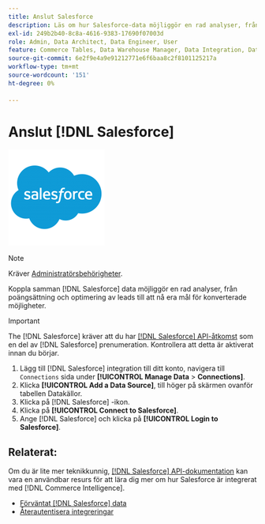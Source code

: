 ```yaml
---
title: Anslut Salesforce
description: Läs om hur Salesforce-data möjliggör en rad analyser, från poängsättning och optimering av leads till att nå era mål för konverterade möjligheter.
exl-id: 249b2b40-8c8a-4616-9383-17690f07003d
role: Admin, Data Architect, Data Engineer, User
feature: Commerce Tables, Data Warehouse Manager, Data Integration, Data Import/Export
source-git-commit: 6e2f9e4a9e91212771e6f6baa8c2f8101125217a
workflow-type: tm+mt
source-wordcount: '151'
ht-degree: 0%

---
```


# Anslut [!DNL Salesforce]

![](../../../assets/Salesforce_Logo.png)

>[!NOTE]
>
>Kräver [Administratörsbehörigheter](../../../administrator/user-management/user-management.md).

Koppla samman [!DNL Salesforce] data möjliggör en rad analyser, från poängsättning och optimering av leads till att nå era mål för konverterade möjligheter.

>[!IMPORTANT]
>
>The [!DNL Salesforce] kräver att du har [[!DNL Salesforce] API-åtkomst](../integrations/salesforce.md) som en del av [!DNL Salesforce] prenumeration. Kontrollera att detta är aktiverat innan du börjar.

1. Lägg till [!DNL Salesforce] integration till ditt konto, navigera till `Connections` sida under **[!UICONTROL Manage Data** > **Connections]**.
1. Klicka **[!UICONTROL Add a Data Source]**, till höger på skärmen ovanför tabellen Datakällor.
1. Klicka på [!DNL Salesforce] -ikon.
1. Klicka på **[!UICONTROL Connect to Salesforce]**.
1. Ange [!DNL Salesforce] och klicka på **[!UICONTROL Login to Salesforce]**.

## Relaterat:

Om du är lite mer teknikkunnig, [[!DNL Salesforce] API-dokumentation](https://developer.salesforce.com/docs/atlas.en-us.api_rest.meta/api_rest/intro_what_is_rest_api.htm) kan vara en användbar resurs för att lära dig mer om hur Salesforce är integrerat med [!DNL Commerce Intelligence].

* [Förväntat [!DNL Salesforce] data](../integrations/salesforce-data.md)
* [Återautentisera integreringar](https://experienceleague.adobe.com/docs/commerce-knowledge-base/kb/how-to/mbi-reauthenticating-integrations.html)
